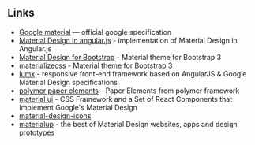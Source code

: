 ## Links
* [Google material](http://www.google.com/design/spec/material-design/introduction.html) — official google specification
* [Material Design in angular.js](https://material.angularjs.org/#/) - implementation of Material Design in Angular.js
* [Material Design for Bootstrap](https://fezvrasta.github.io/bootstrap-material-design/) - Material theme for Bootstrap 3 
* [materializecss](http://materializecss.com/) - Material theme for Bootstrap 3
* [lumx](http://ui.lumapps.com/) - responsive front-end framework based on AngularJS & Google Material Design specifications
* [polymer paper elements](https://www.polymer-project.org/components/paper-elements/demo.html) - Paper Elements from polymer framework
* [material ui](http://callemall.github.io/material-ui/#/) - CSS Framework and a Set of React Components that Implement Google's Material Design
* [material-design-icons](https://github.com/google/material-design-icons)
* [materialup](http://www.materialup.com/) - the best of Material Design websites, apps and design prototypes

